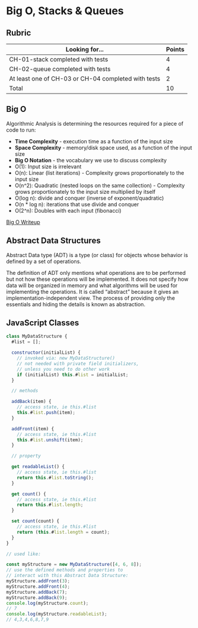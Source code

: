 # Big O, Stacks & Queues

## Rubric

| Looking for...                                      | Points |
| --------------------------------------------------- | ------ |
| CH-01-stack completed with tests                    | 4      |
| CH-02-queue completed with tests                    | 4      |
| At least one of CH-03 or CH-04 completed with tests | 2      |
| Total                                               | 10     |

## Big O

Algorithmic Analysis is determining the resources required for a piece of code to run:

- **Time Complexity** - execution time as a function of the input size
- **Space Complexity** - memory/disk space used, as a function of the input size
- **Big O Notation** - the vocabulary we use to discuss complexity
- O(1): Input size is irrelevant
- O(n): Linear (list iterations) - Complexity grows proportionately to the input size
- O(n^2): Quadratic (nested loops on the same collection) - Complexity grows proportionately to the input size multiplied by itself
- O(log n): divide and conquer (inverse of exponent/quadratic)
- O(n \* log n): iterations that use divide and conquer
- O(2^n): Doubles with each input (fibonacci)

[Big O Writeup](./big-o-demo/big-o.md)

## Abstract Data Structures

Abstract Data type (ADT) is a type (or class) for objects whose behavior is defined by a set of operations.

The definition of ADT only mentions what operations are to be performed but not how these operations will be implemented. It does not specify how data will be organized in memory and what algorithms will be used for implementing the operations. It is called “abstract” because it gives an implementation-independent view. The process of providing only the essentials and hiding the details is known as abstraction.

## JavaScript Classes

```js
class MyDataStructure {
  #list = [];

  constructor(initialList) {
    // invoked via: new MyDataStructure()
    // not needed with private field initializers,
    // unless you need to do other work
    if (initialList) this.#list = initialList;
  }

  // methods

  addBack(item) {
    // access state, ie this.#list
    this.#list.push(item);
  }

  addFront(item) {
    // access state, ie this.#list
    this.#list.unshift(item);
  }

  // property

  get readableList() {
    // access state, ie this.#list
    return this.#list.toString();
  }

  get count() {
    // access state, ie this.#list
    return this.#list.length;
  }

  set count(count) {
    // access state, ie this.#list
    return (this.#list.length = count);
  }
}

// used like:

const myStructure = new MyDataStructure([4, 6, 8]);
// use the defined methods and properties to
// interact with this Abstract Data Structure:
myStructure.addFront(3);
myStructure.addFront(4);
myStructure.addBack(7);
myStructure.addBack(9);
console.log(myStructure.count);
// 7
console.log(myStructure.readableList);
// 4,3,4,6,8,7,9
```

